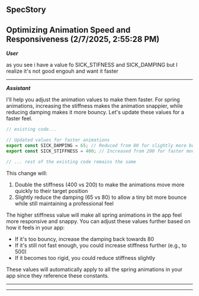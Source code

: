 ## SpecStory

## Optimizing Animation Speed and Responsiveness (2/7/2025, 2:55:28 PM)

_**User**_

as you see i have a value fo SICK_STIFNESS and SICK_DAMPING but I realize it's not good engouh and want it faster

---

_**Assistant**_

I'll help you adjust the animation values to make them faster. For spring animations, increasing the stiffness makes the animation snappier, while reducing damping makes it more bouncy. Let's update these values for a faster feel.

```typescript:theme/animations.ts
// existing code...

// Updated values for faster animations
export const SICK_DAMPING = 65; // Reduced from 80 for slightly more bounce
export const SICK_STIFFNESS = 400; // Increased from 200 for faster movement

// ... rest of the existing code remains the same
```

This change will:
1. Double the stiffness (400 vs 200) to make the animations move more quickly to their target position
2. Slightly reduce the damping (65 vs 80) to allow a tiny bit more bounce while still maintaining a professional feel

The higher stiffness value will make all spring animations in the app feel more responsive and snappy. You can adjust these values further based on how it feels in your app:
- If it's too bouncy, increase the damping back towards 80
- If it's still not fast enough, you could increase stiffness further (e.g., to 500)
- If it becomes too rigid, you could reduce stiffness slightly

These values will automatically apply to all the spring animations in your app since they reference these constants.

---



---

